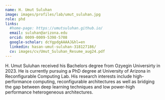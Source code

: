 ```yaml
---
name: H. Umut Suluhan
image: images/profiles/lab/umut_suluhan.jpg
role: phd
links:
  #home-page: https://umutsuluhan.github.io/
  email: suluhan@arizona.edu
  orcid: 0009-0009-5398-5708
  google-scholar: dcYgpdgAAAAJ&hl=en
  linkedin: hasan-umut-suluhan-318127186/
  cv: images/cv/Umut_Suluhan_Resume_aug24.pdf
---
```


H. Umut Suluhan received his Bachelors degree from Ozyegin Universirty in 2023. He is currently pursuing a PhD degree at University of Arizona in Reconfigurable Computing Lab. His research interests include high-performance computing, reconfigurable architectures as well as bridging the gap between deep learning techniques and low power-high performance heterogeneous architectures. 